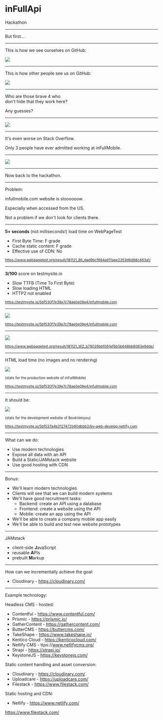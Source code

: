 # inFullApi

Hackathon

---

But first...

---

This is how we see ourselves on GitHub:

![](gh-sum-l.png)

---

This is how other people see us on GitHub:

![](gh-sum-i.png)

---

Who are those brave 4 who<br>don't hide that they work here?

Any guesses?

---

![](gh-b4.png)

---

It's even worse on Stack Overflow.

Only 3 people have ever admitted working at inFullMobile.

---

![](so-ifm-c.png)

---

Now back to the hackathon.

---

Problem:

infullmobile.com website is sloooooow.

Especially when accessed from the US.

Not a problem if we don't look for clients there.

---

**5+ seconds** (not milliseconds!) load time on WebPageTest

- First Byte Time: F grade
- Cache static content: F grade
- Effective use of CDN: No

<small>https://www.webpagetest.org/result/181121_86_dad9bcf684a911aee2353d6d98c463a1/</small>

---

**3/100** score on testmysite.io

- Slow TTFB (Time To First Byte)
- Slow loading HTML
- HTTP2 not enabled

<small>https://testmysite.io/5bf530f7e39e7c78ae0e09e4/infullmobile.com</small>

---

![](testmysite.png)

<small>https://testmysite.io/5bf530f7e39e7c78ae0e09e4/infullmobile.com</small>

---

![](webpagetest1.png)

<small>https://www.webpagetest.org/result/181121_WZ_b79026bbf061ef6b5b648bb8083e9dde/</small>

---

HTML load time (no images and no rendering)

![](stats-ifm.png)

<small>(stats for the production website of inFullMobile)</small>

<small>https://testmysite.io/5bf530f7e39e7c78ae0e09e4/infullmobile.com</small>

---

It should be:

![](stats-bv.png)

<small>(stats for the development website of BookVenyou)</small>

<small>https://testmysite.io/5bf537a4b3127472b90dbbb2/bv-web-develop.netlify.com</small>

---

What can we do:

- Use modern technologies
- Expose all data with an API
- Build a Static/JAMstack website
- Use good hosting with CDN

---

Bonus:

- We'll learn modern technologies
- Clients will see that we can build modern systems
- We'll have good recruitment tasks:
  - Backend: create an API using a database
  - Frontend: create a website using the API
  - Mobile: create an app using the API
- We'll be able to create a company mobile app easily
- We'll be able to build and test new website prototypes

---

JAMstack

- client-side **J**avaScript
- reusable **A**PIs
- prebuilt **M**arkup

---

How can we incrementally achieve the goal:

- Cloudinary - https://cloudinary.com/

---

Example technology:

Headless CMS - hosted:

- Contentful - https://www.contentful.com/
- Prismic - https://prismic.io/
- GatherContent - https://gathercontent.com/
- ButterCMS - https://buttercms.com/
- TakeShape - https://www.takeshape.io/
- Kentico Cloud - https://kenticocloud.com/
- Netlify CMS - ttps://www.netlifycms.org/
- Strapi - https://strapi.io/
- KeystoneJS - https://keystonejs.com/

Static content handling and asset conversion:
- Cloudinary - https://cloudinary.com/
- Uploadcare - https://uploadcare.com/
- Filestack - https://www.filestack.com/

Static hosting and CDN:
- Netlify - https://www.netlify.com/








https://www.filestack.com/

